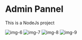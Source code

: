 <h1>Admin Pannel</h1>
<p>This is a NodeJs project</p>
<img src="https://github.com/prajapatirahul23125/Admin_pannel-NodeJs-project/assets/123618800/92cdddf9-65e4-4924-ab27-f8fd07c83a73" alt="img-6" />
<img src="https://github.com/prajapatirahul23125/Admin_pannel-NodeJs-project/assets/123618800/9e897d10-32e1-41d6-af68-a1993181e776" alt="img-7" />
<img src="https://github.com/prajapatirahul23125/Admin_pannel-NodeJs-project/assets/123618800/5daea9e1-8ba3-45a8-9e9f-d6593b7ed822" alt="img-8" />
<img src="https://github.com/prajapatirahul23125/Admin_pannel-NodeJs-project/assets/123618800/3e95d79b-8922-41b9-9fd5-61c59077c36a" alt="img-9" />

